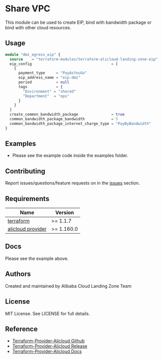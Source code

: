 # Share VPC

This module can be used to create EIP, bind with bandwidth package or bind with other cloud resources.

## Usage

```terraform
module "dmz_egress_eip" {
  source    = "terraform-modules/terraform-alicloud-landing-zone-eip"
  eip_config                                    = [
    {
      payment_type     = "PayAsYouGo"
      eip_address_name = "eip-dmz"
      period           = null
      tags             = {
        "Environment" = "shared"
        "Department"  = "ops"
      }
    }
  ]
  create_common_bandwidth_package               = true
  common_bandwidth_package_bandwidth            = 5
  common_bandwidth_package_internet_charge_type = "PayByBandwidth"
}
```

## Examples
- Please see the example code inside the examples folder.

## Contributing

Report issues/questions/feature requests on in the [issues](https://github.com/aliyun/alibabacloud-landing-zone/issues) section.

<!-- BEGINNING OF PRE-COMMIT-TERRAFORM DOCS HOOK -->
## Requirements

| Name                                                                            | Version     |
|---------------------------------------------------------------------------------|-------------|
| <a name="requirement_terraform"></a> [terraform](#requirement\_terraform)       | \>= 1.1.7   |
| <a name="requirement_alicloud"></a> [alicloud provider](#requirement\_alicloud) | \>= 1.160.0 |

## Docs

Please see the example above.

## Authors

Created and maintained by Alibaba Cloud Landing Zone Team

## License

MIT License. See LICENSE for full details.

## Reference

* [Terraform-Provider-Alicloud Github](https://github.com/aliyun/terraform-provider-alicloud)
* [Terraform-Provider-Alicloud Release](https://releases.hashicorp.com/terraform-provider-alicloud/)
* [Terraform-Provider-Alicloud Docs](https://registry.terraform.io/providers/aliyun/alicloud/latest/docs)
